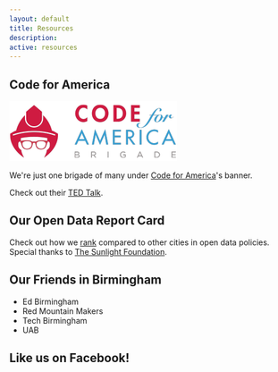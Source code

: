 ```yaml
---
layout: default
title: Resources
description: 
active: resources
---
```


Code for America
----------------

![Code for America Logo](/img/codeforamerica-logo.png)

We're just one brigade of many under [Code for America](http://www.codeforamerica.org/)'s banner.

Check out their [TED Talk](http://www.ted.com/talks/jennifer_pahlka_coding_a_better_government).


Our Open Data Report Card
-------------------------

Check out how we [rank](http://us-city.census.okfn.org/) compared to other cities in open data policies. Special thanks to [The Sunlight Foundation](http://sunlightfoundation.com/).


Our Friends in Birmingham
-------------------------
* Ed Birmingham
* Red Mountain Makers
* Tech Birmingham
* UAB


Like us on Facebook!
--------------------

<div id="fb-root"></div>
<script>
  (function(d, s, id) {
    var js, fjs = d.getElementsByTagName(s)[0];
    if (d.getElementById(id)) return;
    js = d.createElement(s); js.id = id;
    js.src = "//connect.facebook.net/en_US/sdk.js#xfbml=1&appId=301123456757812&version=v2.0";
    fjs.parentNode.insertBefore(js, fjs);
  }(document, 'script', 'facebook-jssdk'));
</script>
<div class="fb-like" data-href="https://www.facebook.com/Codeforbirmingham" data-width="100%" data-layout="standard" data-action="like" data-show-faces="true" data-share="true"></div>

